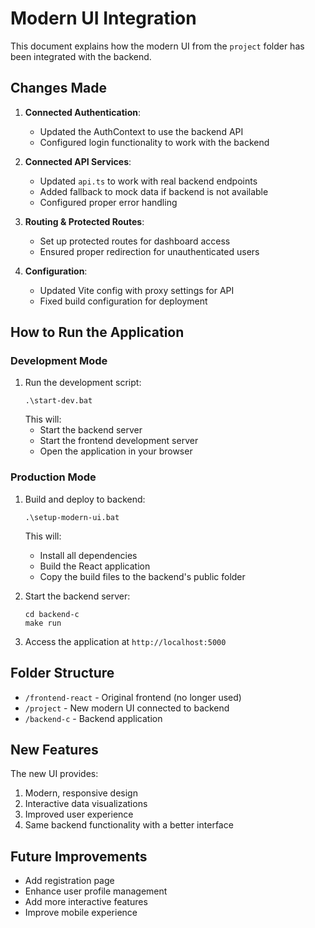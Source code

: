 # Modern UI Integration

This document explains how the modern UI from the `project` folder has been integrated with the backend.

## Changes Made

1. **Connected Authentication**:
   - Updated the AuthContext to use the backend API
   - Configured login functionality to work with the backend

2. **Connected API Services**:
   - Updated `api.ts` to work with real backend endpoints
   - Added fallback to mock data if backend is not available
   - Configured proper error handling

3. **Routing & Protected Routes**:
   - Set up protected routes for dashboard access
   - Ensured proper redirection for unauthenticated users

4. **Configuration**:
   - Updated Vite config with proxy settings for API
   - Fixed build configuration for deployment

## How to Run the Application

### Development Mode

1. Run the development script:
   ```
   .\start-dev.bat
   ```
   This will:
   - Start the backend server
   - Start the frontend development server
   - Open the application in your browser

### Production Mode

1. Build and deploy to backend:
   ```
   .\setup-modern-ui.bat
   ```
   This will:
   - Install all dependencies
   - Build the React application
   - Copy the build files to the backend's public folder

2. Start the backend server:
   ```
   cd backend-c
   make run
   ```

3. Access the application at `http://localhost:5000`

## Folder Structure

- `/frontend-react` - Original frontend (no longer used)
- `/project` - New modern UI connected to backend
- `/backend-c` - Backend application

## New Features

The new UI provides:

1. Modern, responsive design
2. Interactive data visualizations
3. Improved user experience
4. Same backend functionality with a better interface

## Future Improvements

- Add registration page
- Enhance user profile management
- Add more interactive features
- Improve mobile experience
